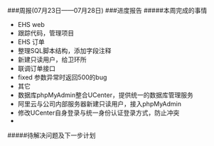 ###周报(07月23日——07月28日)
###进度报告
#####本周完成的事情

* EHS web
 * 跟踪代码，管理项目
* EHS 订单
 * 整理SQL脚本结构，添加字段注释
 * 新建只读用户，给卫环所
 * 联调订单接口
 * fixed 参数异常时返回500的bug
* 其它
 * 数据库phpMyAdmin整合UCenter，提供统一的数据库管理服务
 * 阿里云与公司内部服务器新建只读用户，接入phpMyAdmin
 * 修改UCenter自身登录与统一身份认证登录方式，防止冲突
 *
#####待解决问题及下一步计划
